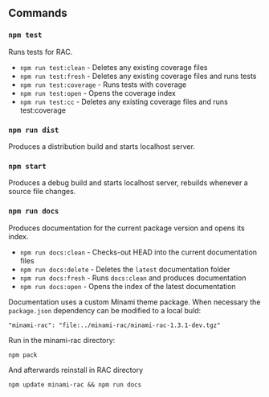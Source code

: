 ## Commands

### `npm test`
Runs tests for RAC.

+ `npm run test:clean` - Deletes any existing coverage files
+ `npm run test:fresh` - Deletes any existing coverage files and runs tests
+ `npm run test:coverage` - Runs tests with coverage
+ `npm run test:open` - Opens the coverage index
+ `npm run test:cc` - Deletes any existing coverage files and runs test:coverage


### `npm run dist`
Produces a distribution build and starts localhost server.


### `npm start`
Produces a debug build and starts localhost server, rebuilds whenever a source file changes.


### `npm run docs`
Produces documentation for the current package version and opens its index.

+ `npm run docs:clean` - Checks-out HEAD into the current documentation files
+ `npm run docs:delete` - Deletes the `latest` documentation folder
+ `npm run docs:fresh` - Runs `docs:clean` and produces documentation
+ `npm run docs:open` - Opens the index of the latest documentation


Documentation uses a custom Minami theme package. When necessary the `package.json` dependency can be modified to a local buld:
```
"minami-rac": "file:../minami-rac/minami-rac-1.3.1-dev.tgz"
```

Run in the minami-rac directory:
```
npm pack
```

And afterwards reinstall in RAC directory
```
npm update minami-rac && npm run docs
```

